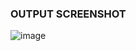 
### OUTPUT SCREENSHOT
![image](https://github.com/Niltiwari7/from-image-to-text-generation/assets/93751356/13f10f59-09af-4cde-901b-9b010ef5e030)
